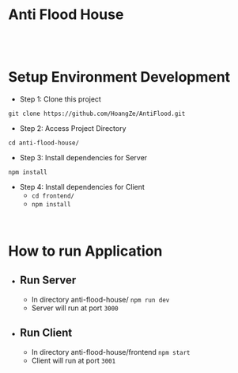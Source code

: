 # Anti Flood House
<br/>
<br/>

# Setup Environment Development
- Step 1: Clone this project

`git clone https://github.com/HoangZe/AntiFlood.git`

- Step 2: Access Project Directory

`cd anti-flood-house/`

- Step 3: Install dependencies for Server

`npm install`

- Step 4: Install dependencies for Client
  - `cd frontend/`
  - `npm install`

<br/>

# How to run Application
- ## Run Server
  - In directory anti-flood-house/  `npm run dev`
  - Server will run at port `3000`
- ## Run Client
  - In directory anti-flood-house/frontend `npm start`
  - Client will run at port `3001`


